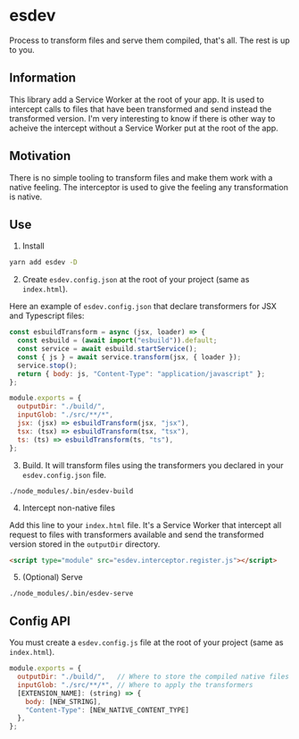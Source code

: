 # esdev

Process to transform files and serve them compiled, that's all.
The rest is up to you.

## Information

This library add a Service Worker at the root of your app. It is used to intercept calls to files that have been transformed and send instead the transformed version. I'm very interesting to know if there is other way to acheive the intercept without a Service Worker put at the root of the app.

## Motivation
There is no simple tooling to transform files and make them work with a native feeling. The interceptor is used to give the feeling any transformation is native. 

## Use

1. Install
```bash
yarn add esdev -D
```

2. Create `esdev.config.json` at the root of your project (same as `index.html`).

Here an example of `esdev.config.json` that declare transformers for JSX and Typescript files:
```js
const esbuildTransform = async (jsx, loader) => {
  const esbuild = (await import("esbuild")).default;
  const service = await esbuild.startService();
  const { js } = await service.transform(jsx, { loader });
  service.stop();
  return { body: js, "Content-Type": "application/javascript" };
};

module.exports = {
  outputDir: "./build/",
  inputGlob: "./src/**/*",
  jsx: (jsx) => esbuildTransform(jsx, "jsx"),
  tsx: (tsx) => esbuildTransform(tsx, "tsx"),
  ts: (ts) => esbuildTransform(ts, "ts"),
};
```

3. Build. It will transform files using the transformers you declared in your `esdev.config.json` file.
```
./node_modules/.bin/esdev-build
```

4. Intercept non-native files

Add this line to your `index.html` file. It's a Service Worker that intercept all request to files with transformers available and send the transformed version stored in the `outputDir` directory.
```html
<script type="module" src="esdev.interceptor.register.js"></script>
```

5. (Optional) Serve
```
./node_modules/.bin/esdev-serve
```

## Config API
You must create a `esdev.config.js` file at the root of your project (same as `index.html`).
```js
module.exports = {
  outputDir: "./build/",   // Where to store the compiled native files and the interceptor script
  inputGlob: "./src/**/*", // Where to apply the transformers
  [EXTENSION_NAME]: (string) => {
    body: [NEW_STRING],
    "Content-Type": [NEW_NATIVE_CONTENT_TYPE]
  },
};
```
